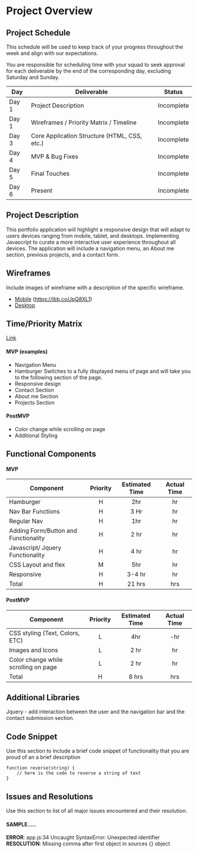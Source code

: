 # Project Overview

## Project Schedule
This schedule will be used to keep track of your progress throughout the week and align with our expectations.

You are responsible for scheduling time with your squad to seek approval for each deliverable by the end of the corresponding day, excluding Saturday and Sunday.

|  Day | Deliverable | Status
|---|---| ---|
|Day 1| Project Description | Incomplete
|Day 1| Wireframes / Priority Matrix / Timeline | Incomplete
|Day 3| Core Application Structure (HTML, CSS, etc.) | Incomplete
|Day 4| MVP & Bug Fixes | Incomplete
|Day 5| Final Touches | Incomplete
|Day 6| Present | Incomplete


## Project Description

This portfolio application will highlight a responsive design that will adapt to users devices ranging from mobile, tablet, and desktops. Implementing Javascript to curate a more interactive user experience throughout all devices. The application will include a navigation menu, an About me section, previous projects, and a contact form. 

## Wireframes

Include images of wireframe with a description of the specific wireframe.   

- [Mobile](https://ibb.co/vdLDwfd) (https://ibb.co/JpQ8XL1) 
- [Desktop](https://ibb.co/2y0zxMV)


## Time/Priority Matrix 

[Link](https://ibb.co/BLjYWnV)

#### MVP (examples)

- Navigation Menu
- Hamburger Switches to a fully displayed menu of page and will take you to the following section of the page. 
- Responsive design 
- Contact Section
- About me Section
- Projects Section

#### PostMVP 

- Color change while scrolling on page 
- Additional Styling

## Functional Components

#### MVP
| Component | Priority | Estimated Time | Actual Time |
| --- | :---: |  :---: | :---: | 
| Hamburger | H | 2hr | hr |
| Nav Bar Functions | H | 3 Hr | hr |
| Regular Nav | H | 1hr | hr |  
| Adding Form/Button and Functionality | H | 2 hr|  hr | 
| Javascript/ Jquery Functionality | H | 4 hr|  hr | 
| CSS Layout and flex| M | 5hr | hr|
| Responsive | H | 3-4 hr | hr | hr |
| Total | H | 21 hrs| hrs |

#### PostMVP
| Component | Priority | Estimated Time | Actual Time |
| --- | :---: |  :---: | :---: | 
| CSS styling (Text, Colors, ETC) | L | 4hr | -hr | hr |
| Images and Icons | L | 2 hr | hr |
| Color change while scrolling on page  | L | 2 hr | hr |
| Total | H | 8 hrs| hrs |

## Additional Libraries

Jquery - add interaction between the user and the navigation bar and the contact submission section. 
## Code Snippet

Use this section to include a brief code snippet of functionality that you are proud of an a brief description  

```
function reverse(string) {
	// here is the code to reverse a string of text
}
```

## Issues and Resolutions
 Use this section to list of all major issues encountered and their resolution.

#### SAMPLE.....
**ERROR**: app.js:34 Uncaught SyntaxError: Unexpected identifier                                
**RESOLUTION**: Missing comma after first object in sources {} object